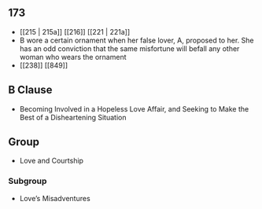 ## 173
- [[215 | 215a]] [[216]] [[221 | 221a]] 
- B wore a certain ornament when her false lover, A, proposed to her. She has an odd conviction that the same misfortune will befall any other woman who wears the ornament
- [[238]] [[849]] 

## B Clause
- Becoming Involved in a Hopeless Love Affair, and Seeking to Make the Best of a Disheartening Situation

## Group
- Love and Courtship

### Subgroup
- Love’s Misadventures

